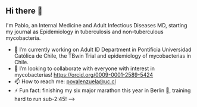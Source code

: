 ## Hi there 👋
I'm Pablo, an Internal Medicine and Adult Infectious Diseases MD, starting my journal as Epidemiology in tuberculosis and non-tuberculous mycobacteria. 

- 🔭 I’m currently working on Adult ID Department in Pontificia Universidad Católica de Chile, the TBwin Trial and epidemiology of mycobacterias in Chile. 
- 👯 I’m looking to collaborate with everyone with interest in mycobacterias! https://orcid.org/0009-0001-2589-5424
- 📫 How to reach me: povalenzuela@uc.cl
- ⚡ Fun fact: finishing my six major marathon this year in Berlin 🏃, training hard to run sub-2:45! 
-->
